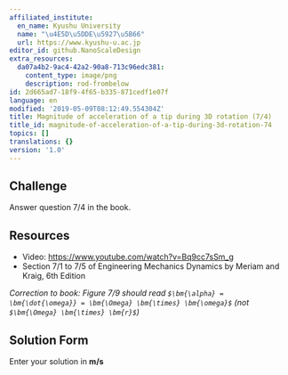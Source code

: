 ```yaml
---
affiliated_institute:
  en_name: Kyushu University
  name: "\u4E5D\u5DDE\u5927\u5B66"
  url: https://www.kyushu-u.ac.jp
editor_id: github.NanoScaleDesign
extra_resources:
  da07a4b2-9ac4-42a2-90a8-713c96edc381:
    content_type: image/png
    description: rod-frombelow
id: 2d665ad7-18f9-4f65-b335-871cedf1e07f
language: en
modified: '2019-05-09T08:12:49.554304Z'
title: Magnitude of acceleration of a tip during 3D rotation (7/4)
title_id: magnitude-of-acceleration-of-a-tip-during-3d-rotation-74
topics: []
translations: {}
version: '1.0'
---
```


## Challenge
Answer question 7/4 in the book.

## Resources
- Video: https://www.youtube.com/watch?v=Bq9cc7sSm_g
- Section 7/1 to 7/5 of Engineering Mechanics Dynamics by Meriam and Kraig, 6th Edition

*Correction to book: Figure 7/9 should read `$\bm{\alpha} = \bm{\dot{\omega}} = \bm{\Omega} \bm{\times} \bm{\omega}$` (not `$\bm{\Omega} \bm{\times} \bm{r}$`)*


## Solution Form
Enter your solution in **m/s**
